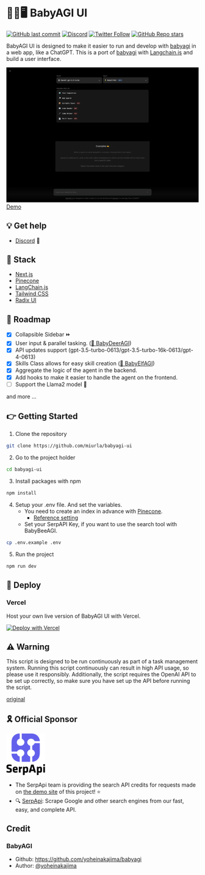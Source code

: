 # 👶🤖🖥️ BabyAGI UI

[![GitHub last commit](https://img.shields.io/github/last-commit/miurla/babyagi-ui)](https://github.com/miurla/babyagi-ui/commit/main)
[![Discord](https://img.shields.io/discord/1111177037055529012)](https://discord.gg/8nMD4X6RJm)
[![Twitter Follow](https://img.shields.io/twitter/follow/miiura?style=social)](https://twitter.com/miiura)
[![GitHub Repo stars](https://img.shields.io/github/stars/miurla/babyagi-ui?style=social)](https://github.com/miurla/babyagi-ui/stargazers)

BabyAGI UI is designed to make it easier to run and develop with [babyagi](https://github.com/yoheinakajima/babyagi) in a web app, like a ChatGPT.
This is a port of [babyagi](https://github.com/yoheinakajima/babyagi) with [Langchain.js](https://github.com/hwchase17/langchainjs) and build a user interface.

![](./public/images/screenshot-230722.png)
[Demo](https://twitter.com/miiura/status/1653026609606320130)

## 💡 Get help

- [Discord](https://discord.gg/8nMD4X6RJm) 💬

## 🧰 Stack

- [Next.js](https://nextjs.org/)
- [Pinecone](https://www.pinecone.io/)
- [LangChain.js](https://github.com/hwchase17/langchainjs)
- [Tailwind CSS](https://tailwindcss.com/)
- [Radix UI](https://www.radix-ui.com/)

## 🚗 Roadmap

- [x] Collapsible Sidebar ⏩️
- [x] User input & parallel tasking. ([🦌 BabyDeerAGI](https://twitter.com/yoheinakajima/status/1666313838868992001))
- [x] API updates support (gpt-3.5-turbo-0613/gpt-3.5-turbo-16k-0613/gpt-4-0613)
- [x] Skills Class allows for easy skill creation ([🧝 BabyElfAGI](https://twitter.com/yoheinakajima/status/1678443482866933760))
- [x] Aggregate the logic of the agent in the backend.
- [x] Add hooks to make it easier to handle the agent on the frontend.
- [ ] Support the Llama2 model 🦙

and more ...

## 👉 Getting Started

1. Clone the repository

```sh
git clone https://github.com/miurla/babyagi-ui
```

2. Go to the project holder

```sh
cd babyagi-ui
```

3. Install packages with npm

```sh
npm install
```

4. Setup your .env file. And set the variables.
   - You need to create an index in advance with [Pinecone](https://www.pinecone.io/).
     - [Reference setting](./public/pinecone-setup.png)
   - Set your SerpAPI Key, if you want to use the search tool with BabyBeeAGI.

```sh
cp .env.example .env
```

5. Run the project

```sh
npm run dev
```

## 🚀 Deploy

### Vercel

Host your own live version of BabyAGI UI with Vercel.

[![Deploy with Vercel](https://vercel.com/button)](https://vercel.com/new/clone?repository-url=https%3A%2F%2Fgithub.com%2Fmiurla%2Fbabyagi-ui)

## ⚠️ Warning

This script is designed to be run continuously as part of a task management system. Running this script continuously can result in high API usage, so please use it responsibly. Additionally, the script requires the OpenAI API to be set up correctly, so make sure you have set up the API before running the script.

[original](https://github.com/yoheinakajima/babyagi#warning)

## 🎗️ Official Sponsor

[<img src="./public/images/serpapi-logo.svg" width=20% />
](https://serpapi.com/)

- The SerpApi team is providing the search API credits for requests made on [the demo site](https://babyagi-ui.vercel.app/) of this project! ⭐️
- 🔍 [SerpApi](https://serpapi.com/): Scrape Google and other search engines from our fast, easy, and complete API.

## Credit

### BabyAGI

- Github: https://github.com/yoheinakajima/babyagi
- Author: [@yoheinakajima](https://github.com/yoheinakajima)
